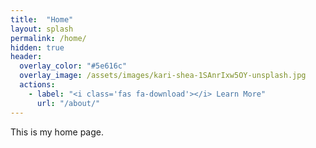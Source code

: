 ```yaml
---
title:  "Home"
layout: splash
permalink: /home/
hidden: true
header:
  overlay_color: "#5e616c"
  overlay_image: /assets/images/kari-shea-1SAnrIxw5OY-unsplash.jpg
  actions:
    - label: "<i class='fas fa-download'></i> Learn More"
      url: "/about/"
---
```


This is my home page.
